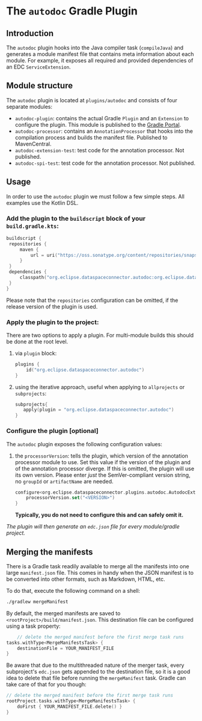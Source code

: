 # The `autodoc` Gradle Plugin

## Introduction

The `autodoc` plugin hooks into the Java compiler task (`compileJava`) and generates a module
manifest file that contains meta information about each module.
For example, it exposes all required and provided dependencies of an EDC `ServiceExtension`.

## Module structure

The `autodoc` plugin is located at `plugins/autodoc` and consists of four separate modules:

- `autodoc-plugin`: contains the actual Gradle `Plugin` and an `Extension` to configure the plugin. This module is
  published to the [Gradle Portal](https://plugins.gradle.org).
- `autodoc-processor`: contains an `AnnotationProcessor` that hooks into the compilation process and builds the manifest
  file. Published to MavenCentral.
- `autodoc-extension-test`: test code for the annotation processor. Not published.
- `autodoc-spi-test`: test code for the annotation processor. Not published.

## Usage

In order to use the `autodoc` plugin we must follow a few simple steps. All examples use the Kotlin DSL.

### Add the plugin to the `buildscript` block of your `build.gradle.kts`:

   ```kotlin
   buildscript {
    repositories {
        maven {
            url = uri("https://oss.sonatype.org/content/repositories/snapshots/")
        }
    }
    dependencies {
        classpath("org.eclipse.dataspaceconnector.autodoc:org.eclipse.dataspaceconnector.autodoc.gradle.plugin:<VERSION>>")
    }
}
   ```

Please note that the `repositories` configuration can be omitted, if the release version of the plugin is used.

### Apply the plugin to the project:

There are two options to apply a plugin. For multi-module builds this should be done at the root level.

1. via `plugin` block:
   ```kotlin
   plugins {
       id("org.eclipse.dataspaceconnector.autodoc")
   }
   ```
2. using the iterative approach, useful when applying to `allprojects` or `subprojects`:
   ```kotlin
   subprojects{
      apply(plugin = "org.eclipse.dataspaceconnector.autodoc")
   }
   ```

### Configure the plugin [optional]

The `autodoc` plugin exposes the following configuration values:

1. the `processorVersion`: tells the plugin, which version of the annotation processor module to use. Set this value if
   the version of the plugin and of the annotation processor diverge. If this is
   omitted, the plugin will use its own version. Please enter _just_ the SemVer-compliant version string,
   no `groupId` or `artifactName` are needed.
   ```kotlin
   configure<org.eclipse.dataspaceconnector.plugins.autodoc.AutodocExtension> {
       processorVersion.set("<VERSION>")
   }
   ```
   **Typically, you do not need to configure this and can safely omit it.**

_The plugin will then generate an `edc.json` file for every module/gradle project._

## Merging the manifests

There is a Gradle task readily available to merge all the manifests into one large `manifest.json` file. This comes in
handy when the JSON manifest is to be converted into other formats, such as Markdown, HTML, etc.

To do that, execute the following command on a shell:

```bash
./gradlew mergeManifest
```

By default, the merged manifests are saved to `<rootProject>/build/manifest.json`. This destination file can be
configured using a task property:

```kotlin
    // delete the merged manifest before the first merge task runs
tasks.withType<MergeManifestsTask> {
    destinationFile = YOUR_MANIFEST_FILE
}
```

Be aware that due to the multithreaded nature of the merger task, every subproject's `edc.json` gets appended to the
destination file, so it is a good idea to delete that file before running the `mergeManifest` task.
Gradle can take care of that for you though:

```kotlin
// delete the merged manifest before the first merge task runs
rootProject.tasks.withType<MergeManifestsTask> {
    doFirst { YOUR_MANIFEST_FILE.delete() }
}
```